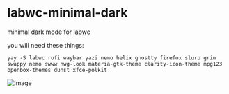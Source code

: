 # labwc-minimal-dark
minimal dark mode for labwc

you will need these things:
```
yay -S labwc rofi waybar yazi nemo helix ghostty firefox slurp grim swappy nemo swww nwg-look materia-gtk-theme clarity-icon-theme mpg123 openbox-themes dunst xfce-polkit
```
![image](https://github.com/user-attachments/assets/c3dc7dc6-ed7d-4821-9a09-c455f8f0a90c)

